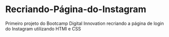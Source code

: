 # Recriando-Página-do-Instagram
 Primeiro projeto do Bootcamp Digital Innovation recriando a página de login do Instagram utilizando HTMl e CSS
